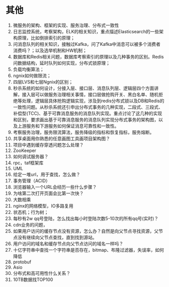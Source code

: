 # 其他

1. 微服务的架构、框架的实现、服务治理、分布式一致性
2. 日志监控系统，考察架构，ELK的相关知识，重点描述Elasticsearch的一些架构原理，比如倒排索引的原理；
3. 问消息队列的相关知识，接触过Kafka，问了Kafka中消息可以被多个消费者消费吗？；以及选举机制和HW机制；
4. 数据库和Redis相关问题，数据库考察索引的原理以及几种事务的区别。Redis问数据结构，延时队列如何实现，分布式锁原理；
5. 负载均衡算法；
6. ngnix如何做限流；
7. 四层LVS和七层Ngnix的区别；
8. 秒杀系统的如何设计，分接入层、接口层、消息队列层、逻辑层四个方面讲解，接入层可以做服务治理相关事情，接口层做抢购开关、黑白名单、随机拒绝等处理，逻辑层具体抢购逻辑实现，涉及到redis分布式锁以及DB和Redis的一致性问题。从秒杀系统还引申出分布式事务的几种实现，二段式、三段式、补偿型(TCC)、基于可靠消息服务的消息队列实现。重点讨论了这几种的实现和区别，要求画出基于可靠消息服务的消息队列实现分布式事务的架构图，以及上游服务和下游服务如何保证消息可靠性和一致性。
9. 考察服务治理，服务限流算法，服务降级的指标和恢复指标，服务熔断。
10. 共享桌面用你熟悉的任意画图工具画项目架构图？
11. 项目中遇到缓存穿透问题怎么处理？
12. ZooKeeper
13. 如何调试服务器？
14. rpc，taf框架库
15. UML
16. 给定一堆url，用于查找，怎么做？
17. 事务管理（ACID）
18. 浏览器输入一个URL会经历一些什么步骤？
19. 为啥第二次打开页面会比第一次快？
20. 大数相乘
21. nginx的网络模型，IO多路复用
22. 状态机；行为树；
23. 每秒有2w qq号登陆，怎么找出每小时登陆次数5-10次的所有qq号(实时)？
24. cdn业务的问题，
25. 如果用户访问的缓存节点没有资源，怎么办？自然是向父节点寻找资源，父节点没有继续向父节点查找，直到找到源站。
26. 用户访问的域名和缓存节点向父节点访问的域名一样吗？
27. 十亿字符串中查找一个字符串是否存在，bitmap、布隆过滤器，失误率，如何降低
28. protobuf
29. Asio
30. 分布式和高可用性什么关系？
31. 10TB数据找TOP100
